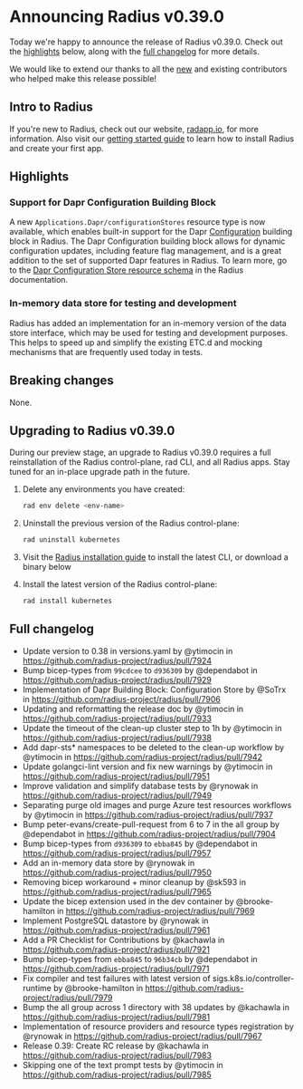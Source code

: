 # Announcing Radius v0.39.0

Today we're happy to announce the release of Radius v0.39.0. Check out the [highlights](#highlights) below, along with the [full changelog](#full-changelog) for more details.

We would like to extend our thanks to all the [new](#new-contributors) and existing contributors who helped make this release possible!

## Intro to Radius

If you're new to Radius, check out our website, [radapp.io](https://radapp.io), for more information. Also visit our [getting started guide](https://docs.radapp.io/getting-started/) to learn how to install Radius and create your first app.

## Highlights

### Support for Dapr Configuration Building Block
A new `Applications.Dapr/configurationStores` resource type is now available, which enables built-in support for the Dapr [Configuration](https://docs.dapr.io/getting-started/quickstarts/configuration-quickstart/) building block in Radius. The Dapr Configuration building block allows for dynamic configuration updates, including feature flag management, and is a great addition to the set of supported Dapr features in Radius. To learn more, go to the [Dapr Configuration Store resource schema](https://docs.radapp.io/reference/resource-schema/dapr-schema/configurationstore/) in the Radius documentation.

### In-memory data store for testing and development
Radius has added an implementation for an in-memory version of the data store interface, which may be used for testing and development purposes. This helps to speed up and simplify the existing ETC.d and mocking mechanisms that are frequently used today in tests.

## Breaking changes
None.

## Upgrading to Radius v0.39.0

During our preview stage, an upgrade to Radius v0.39.0 requires a full reinstallation of the Radius control-plane, rad CLI, and all Radius apps. Stay tuned for an in-place upgrade path in the future.

1. Delete any environments you have created:

   ```bash
   rad env delete <env-name>
   ```

2. Uninstall the previous version of the Radius control-plane:

   ```bash
   rad uninstall kubernetes
   ```

3. Visit the [Radius installation guide](https://docs.radapp.io/getting-started/install/) to install the latest CLI, or download a binary below

4. Install the latest version of the Radius control-plane:

   ```bash
   rad install kubernetes
   ```

## Full changelog

* Update version to 0.38 in versions.yaml by @ytimocin in https://github.com/radius-project/radius/pull/7924
* Bump bicep-types from `99cdcee` to `d936309` by @dependabot in https://github.com/radius-project/radius/pull/7929
* Implementation of Dapr Building Block: Configuration Store by @SoTrx in https://github.com/radius-project/radius/pull/7906
* Updating and reformatting the release doc by @ytimocin in https://github.com/radius-project/radius/pull/7933
* Update the timeout of the clean-up cluster step to 1h by @ytimocin in https://github.com/radius-project/radius/pull/7938
* Add dapr-sts* namespaces to be deleted to the clean-up workflow by @ytimocin in https://github.com/radius-project/radius/pull/7942
* Update golangci-lint version and fix new warnings by @ytimocin in https://github.com/radius-project/radius/pull/7951
* Improve validation and simplify database tests by @rynowak in https://github.com/radius-project/radius/pull/7949
* Separating purge old images and purge Azure test resources workflows by @ytimocin in https://github.com/radius-project/radius/pull/7937
* Bump peter-evans/create-pull-request from 6 to 7 in the all group by @dependabot in https://github.com/radius-project/radius/pull/7904
* Bump bicep-types from `d936309` to `ebba845` by @dependabot in https://github.com/radius-project/radius/pull/7957
* Add an in-memory data store by @rynowak in https://github.com/radius-project/radius/pull/7950
* Removing bicep workaround + minor cleanup by @sk593 in https://github.com/radius-project/radius/pull/7965
* Update the bicep extension used in the dev container by @brooke-hamilton in https://github.com/radius-project/radius/pull/7969
* Implement PostgreSQL datastore by @rynowak in https://github.com/radius-project/radius/pull/7961
* Add a PR Checklist for Contributions by @kachawla in https://github.com/radius-project/radius/pull/7921
* Bump bicep-types from `ebba845` to `96b34cb` by @dependabot in https://github.com/radius-project/radius/pull/7971
* Fix compiler and test failures with latest version of sigs.k8s.io/controller-runtime by @brooke-hamilton in https://github.com/radius-project/radius/pull/7979
* Bump the all group across 1 directory with 38 updates by @kachawla in https://github.com/radius-project/radius/pull/7981
* Implementation of resource providers and resource types registration by @rynowak in https://github.com/radius-project/radius/pull/7967
* Release 0.39: Create RC release by @kachawla in https://github.com/radius-project/radius/pull/7983
* Skipping one of the text prompt tests by @ytimocin in https://github.com/radius-project/radius/pull/7985